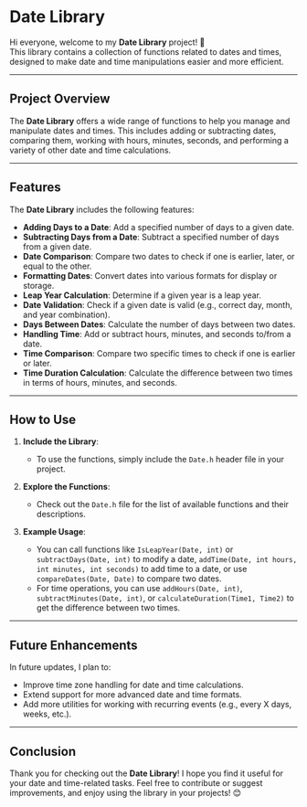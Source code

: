 # **Date Library**  

Hi everyone, welcome to my **Date Library** project! 🎉  
This library contains a collection of functions related to dates and times, designed to make date and time manipulations easier and more efficient.

---

## **Project Overview**  

The **Date Library** offers a wide range of functions to help you manage and manipulate dates and times. This includes adding or subtracting dates, comparing them, working with hours, minutes, seconds, and performing a variety of other date and time calculations.

---

## **Features**  

The **Date Library** includes the following features:

- **Adding Days to a Date**: Add a specified number of days to a given date.
- **Subtracting Days from a Date**: Subtract a specified number of days from a given date.
- **Date Comparison**: Compare two dates to check if one is earlier, later, or equal to the other.
- **Formatting Dates**: Convert dates into various formats for display or storage.
- **Leap Year Calculation**: Determine if a given year is a leap year.
- **Date Validation**: Check if a given date is valid (e.g., correct day, month, and year combination).
- **Days Between Dates**: Calculate the number of days between two dates.
- **Handling Time**: Add or subtract hours, minutes, and seconds to/from a date.
- **Time Comparison**: Compare two specific times to check if one is earlier or later.
- **Time Duration Calculation**: Calculate the difference between two times in terms of hours, minutes, and seconds.

---

## **How to Use**  

1. **Include the Library**:  
   - To use the functions, simply include the `Date.h` header file in your project.
   
2. **Explore the Functions**:  
   - Check out the `Date.h` file for the list of available functions and their descriptions.
   
3. **Example Usage**:  
   - You can call functions like `IsLeapYear(Date, int)` or `subtractDays(Date, int)` to modify a date, `addTime(Date, int hours, int minutes, int seconds)` to add time to a date, or use `compareDates(Date, Date)` to compare two dates.
   - For time operations, you can use `addHours(Date, int)`, `subtractMinutes(Date, int)`, or `calculateDuration(Time1, Time2)` to get the difference between two times.

---

## **Future Enhancements**  

In future updates, I plan to:
- Improve time zone handling for date and time calculations.
- Extend support for more advanced date and time formats.
- Add more utilities for working with recurring events (e.g., every X days, weeks, etc.).

---

## **Conclusion**  

Thank you for checking out the **Date Library**! I hope you find it useful for your date and time-related tasks. Feel free to contribute or suggest improvements, and enjoy using the library in your projects! 😊
